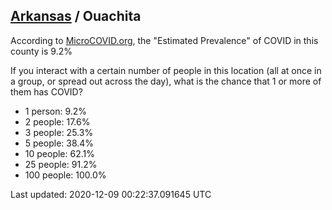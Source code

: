 
## [Arkansas](/united-states/arkansas) / Ouachita

According to [MicroCOVID.org](http://microcovid.org),
the "Estimated Prevalence" of COVID in this county is 9.2%

If you interact with a certain number of people in this location
(all at once in a group, or spread out across the day), what is the chance that
1 or more of them has COVID?

- 1 person: 9.2%
- 2 people: 17.6%
- 3 people: 25.3%
- 5 people: 38.4%
- 10 people: 62.1%
- 25 people: 91.2%
- 100 people: 100.0%

Last updated: 2020-12-09 00:22:37.091645 UTC
